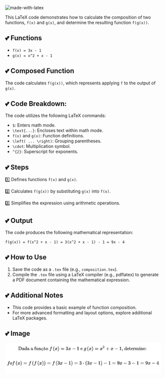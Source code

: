![made-with-latex](https://img.shields.io/badge/Made%20with-LaTeX-1f425f.svg)

This LaTeX code demonstrates how to calculate the composition of two functions, `f(x)` and `g(x)`, and determine the resulting function `f(g(x))`.

## 💕 **Functions**

* `f(x) = 3x - 1`
* `g(x) = x^2 + x - 1`

## 💕 **Composed Function**

The code calculates `f(g(x))`, which represents applying `f` to the output of `g(x)`.

## 💕 **Code Breakdown:**

The code utilizes the following LaTeX commands:

* `$`: Enters math mode.
* `\text{...}`: Encloses text within math mode.
* `f(x)` and `g(x)`: Function definitions.
* `\left( ... \right)`: Grouping parentheses.
* `\cdot`: Multiplication symbol.
* `^{2}`: Superscript for exponents.

## 💕 **Steps**

1️⃣  Defines functions `f(x)` and `g(x)`.

2️⃣  Calculates `f(g(x))` by substituting `g(x)` into `f(x)`.

3️⃣  Simplifies the expression using arithmetic operations.

## 💕 **Output**

The code produces the following mathematical representation:

```
f(g(x)) = f(x^2 + x - 1) = 3(x^2 + x - 1) - 1 = 9x - 4
```

## 💕 **How to Use**

1. Save the code as a `.tex` file (e.g., `composition.tex`).
2. Compile the `.tex` file using a LaTeX compiler (e.g., pdflatex) to generate a PDF document containing the mathematical expression.

## 💕 **Additional Notes**

* This code provides a basic example of function composition. 
* For more advanced formatting and layout options, explore additional LaTeX packages.

## 💕 **Image**

![image](https://github.com/DeiseFreire/tex182015062024/blob/main/imagem.png)
